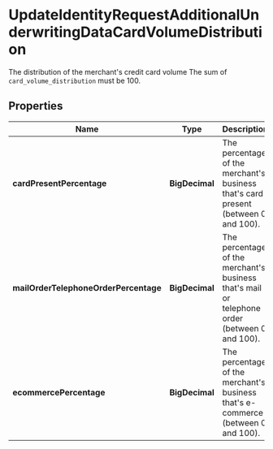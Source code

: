 

# UpdateIdentityRequestAdditionalUnderwritingDataCardVolumeDistribution

The distribution of the merchant's credit card volume The sum of `card_volume_distribution` must be 100.

## Properties

| Name | Type | Description | Notes |
|------------ | ------------- | ------------- | -------------|
|**cardPresentPercentage** | **BigDecimal** | The percentage of the merchant&#39;s business that&#39;s card present (between 0 and 100). |  [optional] |
|**mailOrderTelephoneOrderPercentage** | **BigDecimal** | The percentage of the merchant&#39;s business that&#39;s mail or telephone order (between 0 and 100). |  [optional] |
|**ecommercePercentage** | **BigDecimal** | The percentage of the merchant&#39;s business that&#39;s e-commerce (between 0 and 100). |  [optional] |



